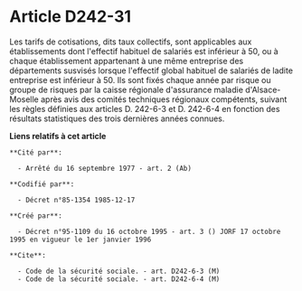 # Article D242-31

Les tarifs de cotisations, dits taux collectifs, sont applicables aux établissements dont l'effectif habituel de salariés est
inférieur à 50, ou à chaque établissement appartenant à une même entreprise des départements susvisés lorsque l'effectif
global habituel de salariés de ladite entreprise est inférieur à 50. Ils sont fixés chaque année par risque ou groupe de
risques par la caisse régionale d'assurance maladie d'Alsace-Moselle après avis des comités techniques régionaux compétents,
suivant les règles définies aux articles D. 242-6-3 et D. 242-6-4 en fonction des résultats statistiques des trois dernières
années connues.

**Liens relatifs à cet article**

	**Cité par**:

	  - Arrêté du 16 septembre 1977 - art. 2 (Ab)

	**Codifié par**:

	  - Décret n°85-1354 1985-12-17

	**Créé par**:

	  - Décret n°95-1109 du 16 octobre 1995 - art. 3 () JORF 17 octobre 1995 en vigueur le 1er janvier 1996

	**Cite**:

	  - Code de la sécurité sociale. - art. D242-6-3 (M)
	  - Code de la sécurité sociale. - art. D242-6-4 (M)
